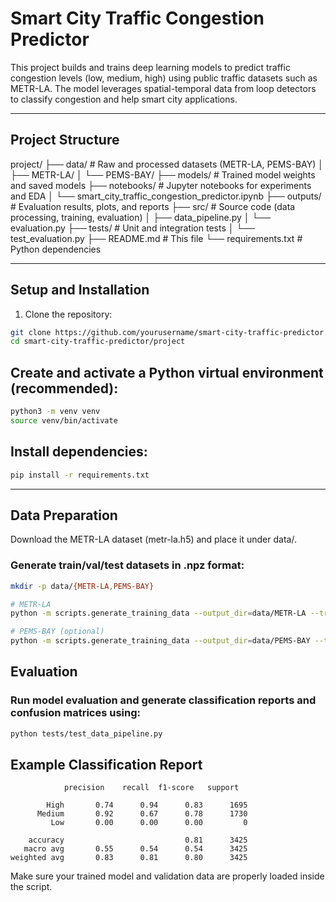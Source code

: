 # Smart City Traffic Congestion Predictor

This project builds and trains deep learning models to predict traffic congestion levels (low, medium, high) using public traffic datasets such as METR-LA. The model leverages spatial-temporal data from loop detectors to classify congestion and help smart city applications.

---

## Project Structure

project/
├── data/ # Raw and processed datasets (METR-LA, PEMS-BAY)
│ ├── METR-LA/
│ └── PEMS-BAY/
├── models/ # Trained model weights and saved models
├── notebooks/ # Jupyter notebooks for experiments and EDA
│ └── smart_city_traffic_congestion_predictor.ipynb
├── outputs/ # Evaluation results, plots, and reports
├── src/ # Source code (data processing, training, evaluation)
│ ├── data_pipeline.py
│ └── evaluation.py
├── tests/ # Unit and integration tests
│ └── test_evaluation.py
├── README.md # This file
└── requirements.txt # Python dependencies

---

## Setup and Installation

1. Clone the repository:

```bash
git clone https://github.com/yourusername/smart-city-traffic-predictor.git
cd smart-city-traffic-predictor/project
```

## Create and activate a Python virtual environment (recommended):

```bash
python3 -m venv venv
source venv/bin/activate
```

## Install dependencies:

```bash
pip install -r requirements.txt
```

---

## Data Preparation

Download the METR-LA dataset (metr-la.h5) and place it under data/.

### Generate train/val/test datasets in .npz format:

```bash
mkdir -p data/{METR-LA,PEMS-BAY}

# METR-LA
python -m scripts.generate_training_data --output_dir=data/METR-LA --traffic_df_filename=data/metr-la.h5

# PEMS-BAY (optional)
python -m scripts.generate_training_data --output_dir=data/PEMS-BAY --traffic_df_filename=data/pems-bay.h5
```

## Evaluation

### Run model evaluation and generate classification reports and confusion matrices using:

```bash
python tests/test_data_pipeline.py
```

## Example Classification Report

                precision    recall  f1-score   support

            High       0.74      0.94      0.83      1695
          Medium       0.92      0.67      0.78      1730
             Low       0.00      0.00      0.00         0

        accuracy                           0.81      3425
       macro avg       0.55      0.54      0.54      3425
    weighted avg       0.83      0.81      0.80      3425

Make sure your trained model and validation data are properly loaded inside the script.
